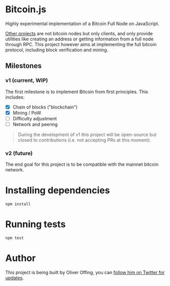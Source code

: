 # Bitcoin.js

Highly experimental implementation of a Bitcoin Full Node on JavaScript.

[Other projects](https://github.com/bitcoinjs/bitcoinjs-lib) are not bitcoin nodes but only clients, and only provide utilities like creating an address or getting information from a full node through RPC. This project however aims at implementing the full bitcoin protocol, including block verification and mining.

## Milestones

### v1 (current, WIP)

The first milestone is to implement Bitcoin from first principles. This includes:

- [x] Chain of blocks ("blockchain")
- [x] Mining / PoW
- [ ] Difficulty adjustment
- [ ] Network and peering

> During the development of v1 this project will be open-source but closed to contributions (i.e. not accepting PRs at this moment).

### v2 (future)

The end goal for this project is to be compatible with the mainnet bitcoin network.

# Installing dependencies

```
npm install
```

# Running tests

```
npm test
```

# Author

This project is being built by Oliver Offing, you can [follow him on Twitter for updates](https://twitter.com/OliverOffing).
